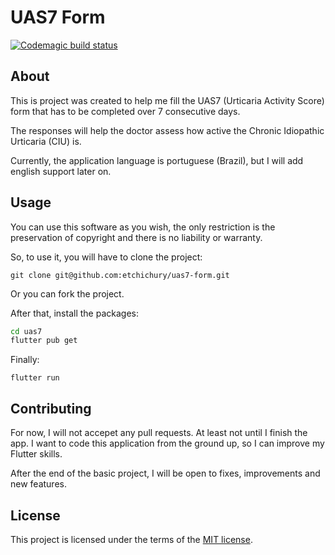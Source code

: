 # UAS7 Form
[![Codemagic build status](https://api.codemagic.io/apps/5f69559d40212b229dc5258e/5f69559d40212b229dc5258d/status_badge.svg)](https://codemagic.io/apps/5f69559d40212b229dc5258e/5f69559d40212b229dc5258d/latest_build)

## About

This is project was created to help me fill the UAS7 (Urticaria Activity Score) form that has to be completed over 7 consecutive days.

The responses will help the doctor assess how active the Chronic Idiopathic Urticaria (CIU) is.

Currently, the application language is portuguese (Brazil), but I will add english support later on.

## Usage

You can use this software as you wish, the only restriction is the preservation of copyright and there is no liability or warranty.

So, to use it, you will have to clone the project:

```
git clone git@github.com:etchichury/uas7-form.git
```

Or you can fork the project.

After that, install the packages:

```sh
cd uas7
flutter pub get
```

Finally:
```
flutter run
```

## Contributing

For now, I will not accepet any pull requests. At least not until I finish the app. I want to code this application from the ground up, so I can improve my Flutter skills.

After the end of the basic project, I will be open to fixes, improvements and new features.

## License

This project is licensed under the terms of the [MIT license](LICENSE).
